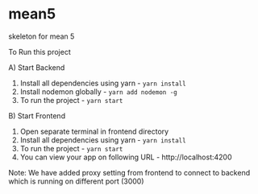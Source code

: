 # mean5
skeleton for mean 5


To Run this project

A) Start Backend
1. Install all dependencies using yarn - `yarn install`
2. Install nodemon globally - `yarn add nodemon -g`
3. To run the project - `yarn start`

B) Start Frontend

1. Open separate terminal in frontend directory
2. Install all dependencies using yarn - `yarn install`
3. To run the project - `yarn start`
4. You can view your app on following URL - http://localhost:4200

Note: We have added proxy setting from frontend to connect to backend which is running on different port (3000)
